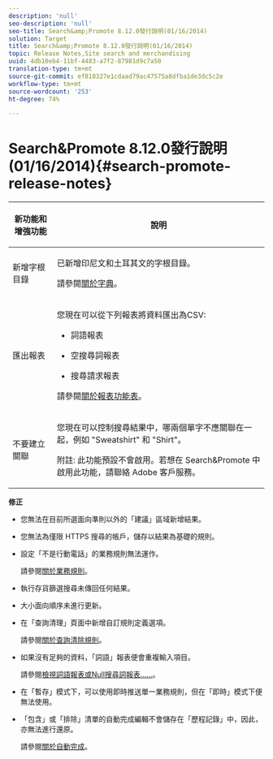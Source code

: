 ```yaml
---
description: 'null'
seo-description: 'null'
seo-title: Search&amp;Promote 8.12.0發行說明(01/16/2014)
solution: Target
title: Search&amp;Promote 8.12.0發行說明(01/16/2014)
topic: Release Notes,Site search and merchandising
uuid: 4db10eb4-11bf-4483-a7f2-87981d9c7a50
translation-type: tm+mt
source-git-commit: ef818327e1cdaad79ac47575a8dfba1de3dc5c2e
workflow-type: tm+mt
source-wordcount: '253'
ht-degree: 74%

---
```



# Search&amp;Promote 8.12.0發行說明(01/16/2014){#search-promote-release-notes}

<table> 
 <thead> 
  <tr> 
   <th colname="col1" class="entry"> <p>新功能和增強功能 </p> </th> 
   <th colname="col2" class="entry"> <p>說明 </p> </th> 
  </tr> 
 </thead>
 <tbody> 
  <tr> 
   <td colname="col1"> <p>新增字根目錄 </p> </td> 
   <td colname="col2"> <p> </p> <p> 已新增印尼文和土耳其文的字根目錄。 </p> <p>請參閱<a href="../c-about-linguistics-menu/c-about-dictionaries.md#concept_B8028B71EC8144669614C64578EDB034" format="dita" scope="local">關於字典</a>。 </p> </td> 
  </tr> 
  <tr> 
   <td colname="col1"> <p>匯出報表 </p> </td> 
   <td colname="col2"> <p> 
     <!--3683368-->您現在可以從下列報表將資料匯出為CSV: 
     <ul id="ul_93B619DBB3444F64BD6D7F9E969AB1E1"> 
      <li id="li_96DDE1A196834845A0FA319903C5934B"> <p>詞語報表 </p> </li> 
      <li id="li_4F1A19DE98C84F8CAD963EEA2B38ED7A"> <p>空搜尋詞報表 </p> </li> 
      <li id="li_A7716C62C4D44CD69D411C3FEE246D96"> <p>搜尋請求報表 </p> </li> 
     </ul> </p> <p>請參閱<a href="../c-about-reports-menu/c-about-reports-menu.md#concept_5F901459C7AB461BAB30B305957EB00C" format="dita" scope="local">關於報表功能表</a>。 </p> </td> 
  </tr> 
  <tr> 
   <td colname="col1"> <p>不要建立關聯 </p> </td> 
   <td colname="col2"> <p>您現在可以控制搜尋結果中，哪兩個單字不應關聯在一起，例如 "Sweatshirt" 和 "Shirt"。 </p> <p> <p>附註: 此功能預設不會啟用。若想在 Search&amp;Promote 中啟用此功能，請聯絡 Adobe 客戶服務。 </p> </p> </td> 
  </tr> 
 </tbody> 
</table>

**修正**

* 您無法在目前所選面向準則以外的「建議」區域新增結果。
* 您無法為僅限 HTTPS 搜尋的帳戶，儲存以結果為基礎的規則。
* 設定「不是行動電話」的業務規則無法運作。

   請參閱[關於業務規則](../c-about-rules-menu/c-about-business-rules.md#concept_2A93D76216754D3D8412CDEA00BD26BD)。

* 執行存貨篩選搜尋未傳回任何結果。
* 大小面向順序未進行更新。
* 在「查詢清理」頁面中新增自訂規則定義選項。

   請參閱[關於查詢清除規則](../c-about-rules-menu/c-about-query-cleaning-rules.md#concept_17F3CDDC3C8A4128AF092A82B777B86C)。

* 如果沒有足夠的資料，「詞語」報表便會重複輸入項目。

   請參閱[檢視詞語報表或Null搜尋詞報表……](../c-about-reports-menu/c-about-reports-menu.md#task_53B7ED1582DD4B0E8376546A7AFC789A)。

* 在「暫存」模式下，可以使用即時推送單一業務規則，但在「即時」模式下便無法使用。
* 「包含」或「排除」清單的自動完成編輯不會儲存在「歷程記錄」中，因此，亦無法進行還原。

   請參閱[關於自動完成](../c-about-auto-complete.md#concept_093A9CD754864BA79B456FE4BEB64578)。

